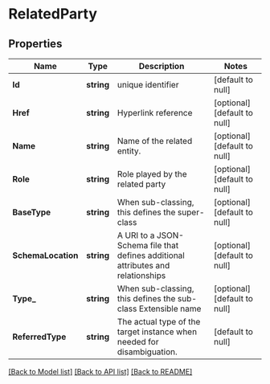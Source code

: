 # RelatedParty

## Properties
Name | Type | Description | Notes
------------ | ------------- | ------------- | -------------
**Id** | **string** | unique identifier | [default to null]
**Href** | **string** | Hyperlink reference | [optional] [default to null]
**Name** | **string** | Name of the related entity. | [optional] [default to null]
**Role** | **string** | Role played by the related party | [optional] [default to null]
**BaseType** | **string** | When sub-classing, this defines the super-class | [optional] [default to null]
**SchemaLocation** | **string** | A URI to a JSON-Schema file that defines additional attributes and relationships | [optional] [default to null]
**Type_** | **string** | When sub-classing, this defines the sub-class Extensible name | [optional] [default to null]
**ReferredType** | **string** | The actual type of the target instance when needed for disambiguation. | [default to null]

[[Back to Model list]](../README.md#documentation-for-models) [[Back to API list]](../README.md#documentation-for-api-endpoints) [[Back to README]](../README.md)



